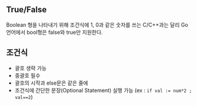 ## True/False
Boolean 형을 나타내기 위해 조건식에 1, 0과 같은 숫자를 쓰는 C/C++과는 달리 Go언어에서 bool형은 false와 true만 지원한다.

## 조건식
+ 괄호 생략 가능
+ 중괄호 필수
+ 괄호의 시작과 else문은 같은 줄에
+ 조건식에 간단한 문장(Optional Statement) 실행 가능 (ex : ```if val := num*2 ; val==2```)
